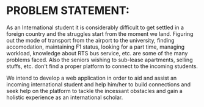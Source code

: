 # PROBLEM STATEMENT: 

As an International student it is considerably difficult to get settled in a foreign country and the struggles start from the moment we land. Figuring out the mode of transport from the airport to the university, finding accomodation, maintaining F1 status, looking for a part time, managing workload, knowledge about RTS bus service, etc. are some of the many problems faced. Also the seniors wishing to sub-lease apartments, selling stuffs, etc. don't find a proper platform to connect to the incoming students.

We intend to develop a web application in order to aid and assist an incoming international student and help him/her to build connections and seek help on the platform to tackle the incessant obstacles and gain a holistic experience as an international scholar.
